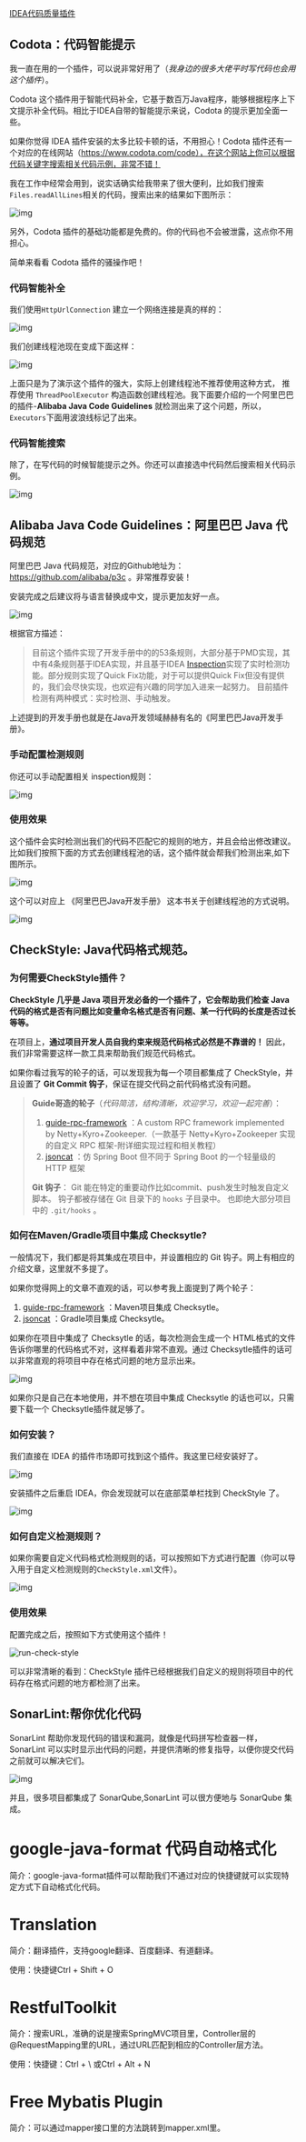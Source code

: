 [IDEA代码质量插件](https://www.cnblogs.com/javaguide/p/13854134.html)



## Codota：代码智能提示

我一直在用的一个插件，可以说非常好用了（*我身边的很多大佬平时写代码也会用这个插件*）。

Codota 这个插件用于智能代码补全，它基于数百万Java程序，能够根据程序上下文提示补全代码。相比于IDEA自带的智能提示来说，Codota 的提示更加全面一些。

如果你觉得 IDEA 插件安装的太多比较卡顿的话，不用担心！Codota 插件还有一个对应的在线网站（https://www.codota.com/code），在这个网站上你可以根据代码关键字搜索相关代码示例，非常不错！

我在工作中经常会用到，说实话确实给我带来了很大便利，比如我们搜索 `Files.readAllLines`相关的代码，搜索出来的结果如下图所示：

![img](https://img2020.cnblogs.com/other/1843652/202010/1843652-20201021190055197-971556090.png)

另外，Codota 插件的基础功能都是免费的。你的代码也不会被泄露，这点你不用担心。

简单来看看 Codota 插件的骚操作吧！

### 代码智能补全

我们使用`HttpUrlConnection` 建立一个网络连接是真的样的：

![img](https://img2020.cnblogs.com/other/1843652/202010/1843652-20201021190056496-398351097.gif)

我们创建线程池现在变成下面这样：

![img](https://img2020.cnblogs.com/other/1843652/202010/1843652-20201021190057750-1605018579.gif)

上面只是为了演示这个插件的强大，实际上创建线程池不推荐使用这种方式， 推荐使用 `ThreadPoolExecutor` 构造函数创建线程池。我下面要介绍的一个阿里巴巴的插件-**Alibaba Java Code Guidelines** 就检测出来了这个问题，所以，`Executors`下面用波浪线标记了出来。

### 代码智能搜索

除了，在写代码的时候智能提示之外。你还可以直接选中代码然后搜索相关代码示例。

![img](https://img2020.cnblogs.com/other/1843652/202010/1843652-20201021190058074-1548370696.png)

## Alibaba Java Code Guidelines：阿里巴巴 Java 代码规范

阿里巴巴 Java 代码规范，对应的Github地址为：https://github.com/alibaba/p3c 。非常推荐安装！

安装完成之后建议将与语言替换成中文，提示更加友好一点。

![img](https://img2020.cnblogs.com/other/1843652/202010/1843652-20201021190058785-1515173002.png)

根据官方描述：

> 目前这个插件实现了开发手册中的的53条规则，大部分基于PMD实现，其中有4条规则基于IDEA实现，并且基于IDEA [Inspection](https://www.jetbrains.com/help/idea/code-inspection.html)实现了实时检测功能。部分规则实现了Quick Fix功能，对于可以提供Quick Fix但没有提供的，我们会尽快实现，也欢迎有兴趣的同学加入进来一起努力。 目前插件检测有两种模式：实时检测、手动触发。

上述提到的开发手册也就是在Java开发领域赫赫有名的《阿里巴巴Java开发手册》。

### 手动配置检测规则

你还可以手动配置相关 inspection规则：

![img](https://img2020.cnblogs.com/other/1843652/202010/1843652-20201021190059458-123822194.png)

### 使用效果

这个插件会实时检测出我们的代码不匹配它的规则的地方，并且会给出修改建议。比如我们按照下面的方式去创建线程池的话，这个插件就会帮我们检测出来,如下图所示。

![img](https://img2020.cnblogs.com/other/1843652/202010/1843652-20201021190059876-260929337.png)

这个可以对应上 《阿里巴巴Java开发手册》 这本书关于创建线程池的方式说明。

![img](https://img2020.cnblogs.com/other/1843652/202010/1843652-20201021190100296-1598656479.png)

## CheckStyle: Java代码格式规范。

### 为何需要CheckStyle插件？

**CheckStyle 几乎是 Java 项目开发必备的一个插件了，它会帮助我们检查 Java 代码的格式是否有问题比如变量命名格式是否有问题、某一行代码的长度是否过长等等。**

在项目上，**通过项目开发人员自我约束来规范代码格式必然是不靠谱的！** 因此，我们非常需要这样一款工具来帮助我们规范代码格式。

如果你看过我写的轮子的话，可以发现我为每一个项目都集成了 CheckStyle，并且设置了 **Git Commit 钩子**，保证在提交代码之前代码格式没有问题。

> **Guide哥造的轮子**（*代码简洁，结构清晰，欢迎学习，欢迎一起完善*）：
>
> 1. [guide-rpc-framework](https://github.com/Snailclimb/guide-rpc-framework) ：A custom RPC framework implemented by Netty+Kyro+Zookeeper.（一款基于 Netty+Kyro+Zookeeper 实现的自定义 RPC 框架-附详细实现过程和相关教程）
> 2. [jsoncat](https://github.com/Snailclimb/jsoncat) ：仿 Spring Boot 但不同于 Spring Boot 的一个轻量级的 HTTP 框架
>
> **Git 钩子**： Git 能在特定的重要动作比如commit、push发生时触发自定义脚本。 钩子都被存储在 Git 目录下的 `hooks` 子目录中。 也即绝大部分项目中的 `.git/hooks` 。

### 如何在Maven/Gradle项目中集成 Checksytle?

一般情况下，我们都是将其集成在项目中，并设置相应的 Git 钩子。网上有相应的介绍文章，这里就不多提了。

如果你觉得网上的文章不直观的话，可以参考我上面提到了两个轮子：

1. [guide-rpc-framework](https://github.com/Snailclimb/guide-rpc-framework) ：Maven项目集成 Checksytle。
2. [jsoncat](https://github.com/Snailclimb/jsoncat) ：Gradle项目集成 Checksytle。

如果你在项目中集成了 Checksytle 的话，每次检测会生成一个 HTML格式的文件告诉你哪里的代码格式不对，这样看着非常不直观。通过 Checksytle插件的话可以非常直观的将项目中存在格式问题的地方显示出来。

![img](https://img2020.cnblogs.com/other/1843652/202010/1843652-20201021190100672-1947671599.png)

如果你只是自己在本地使用，并不想在项目中集成 Checksytle 的话也可以，只需要下载一个 Checksytle插件就足够了。

### 如何安装？

我们直接在 IDEA 的插件市场即可找到这个插件。我这里已经安装好了。

![img](https://img2020.cnblogs.com/other/1843652/202010/1843652-20201021190101101-496936869.png)

安装插件之后重启 IDEA，你会发现就可以在底部菜单栏找到 CheckStyle 了。

![img](https://img2020.cnblogs.com/other/1843652/202010/1843652-20201021190101679-56978397.png)

### 如何自定义检测规则？

如果你需要自定义代码格式检测规则的话，可以按照如下方式进行配置（你可以导入用于自定义检测规则的`CheckStyle.xml`文件）。

![img](https://img2020.cnblogs.com/other/1843652/202010/1843652-20201021190102229-1625306474.png)

### 使用效果

配置完成之后，按照如下方式使用这个插件！

![run-check-style](https://img2020.cnblogs.com/other/1843652/202010/1843652-20201021190102798-513895438.png)

可以非常清晰的看到：CheckStyle 插件已经根据我们自定义的规则将项目中的代码存在格式问题的地方都检测了出来。

## SonarLint:帮你优化代码

SonarLint 帮助你发现代码的错误和漏洞，就像是代码拼写检查器一样，SonarLint 可以实时显示出代码的问题，并提供清晰的修复指导，以便你提交代码之前就可以解决它们。

![img](https://img2020.cnblogs.com/other/1843652/202010/1843652-20201021190103984-424608148.png)

并且，很多项目都集成了 SonarQube,SonarLint 可以很方便地与 SonarQube 集成。

# google-java-format 代码自动格式化

简介：google-java-format插件可以帮助我们不通过对应的快捷键就可以实现特定方式下自动格式化代码。

# Translation

简介：翻译插件，支持google翻译、百度翻译、有道翻译。

使用：快捷键Ctrl + Shift + O

# RestfulToolkit

简介：搜索URL，准确的说是搜索SpringMVC项目里，Controller层的@RequestMapping里的URL，通过URL匹配到相应的Controller层方法。

使用：快捷键：Ctrl + \ 或Ctrl + Alt + N

# Free Mybatis Plugin

简介：可以通过mapper接口里的方法跳转到mapper.xml里。